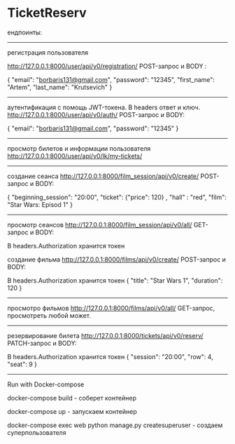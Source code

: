 # TicketReserv
ендпоинты:
***
регистрация пользователя

http://127.0.0.1:8000/user/api/v0/registration/ 
POST-запрос и BODY :

{
	"email": "borbaris131@gmail.com", 
	"password": "12345",
	"first_name": "Artem",
	"last_name": "Krutsevich"
}
***
аутентификация с помощь JWT-токена. В headers ответ и ключ.
http://127.0.0.1:8000/user/api/v0/auth/
POST-запрос и BODY:

{
	"email": "borbaris131@gmail.com",
	"password": "12345"
}
***
просмотр билетов и информации пользователя
http://127.0.0.1:8000/user/api/v0/lk/my-tickets/
***
создание сеанса
http://127.0.0.1:8000/film_session/api/v0/create/
POST-запрос и BODY:

{
	"beginning_session": "20:00",
	"ticket":
		{"price": 120}
		,
	"hall" : "red",
	"film": "Star Wars: Episod 1"
}

***
просмотр сеансов
http://127.0.0.1:8000/film_session/api/v0/all/
GET-запрос и BODY:

В headers.Authorization хранится токен

создание фильма
http://127.0.0.1:8000/films/api/v0/create/
POST-запрос и BODY:

В headers.Authorization хранится токен
{
 "title": "Star Wars 1",
 "duration": 120
}
***
просмотро фильмов
http://127.0.0.1:8000/films/api/v0/all/
GET-запрос, просмотреть любой может.

***
резервирование билета 
http://127.0.0.1:8000/tickets/api/v0/reserv/
PATCH-запрос и BODY:

В headers.Authorization хранится токен
{
	"session": "20:00",
	"row": 4,
	"seat": 9
}

***
Run with Docker-compose

docker-compose build - соберет контейнер

docker-compose up - запускаем контейнер

docker-compose exec web python manage.py createsuperuser - создаем суперпользователя


